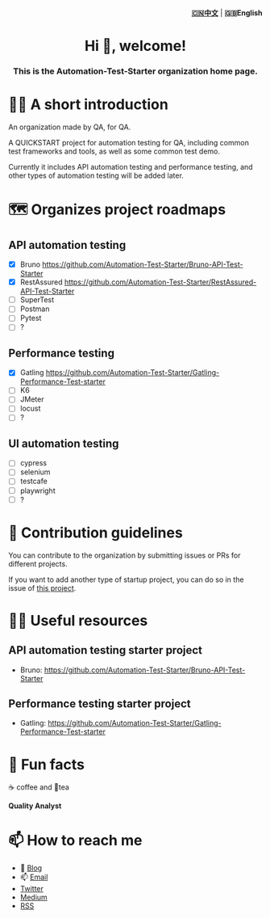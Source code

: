 <div align="right"><strong><a href=“./profile/README.md">🇨🇳中文</a></strong>  | <strong>🇬🇧English</strong></div>

<h1 align="center">Hi 👋, welcome!</h1>
<h3 align="center">This is the Automation-Test-Starter organization home page.</h3>

# 🙋‍♀️ A short introduction

An organization made by QA, for QA.

A QUICKSTART project for automation testing for QA, including common test frameworks and tools, as well as some common test demo.

Currently it includes API automation testing and performance testing, and other types of automation testing will be added later.

# 🗺️ Organizes project roadmaps

## API automation testing

- [x] Bruno <https://github.com/Automation-Test-Starter/Bruno-API-Test-Starter>
- [x] RestAssured <https://github.com/Automation-Test-Starter/RestAssured-API-Test-Starter>
- [ ] SuperTest
- [ ] Postman
- [ ] Pytest
- [ ] ?

## Performance testing

- [x] Gatling <https://github.com/Automation-Test-Starter/Gatling-Performance-Test-starter>
- [ ] K6
- [ ] JMeter
- [ ] locust
- [ ] ?

## UI automation testing

- [ ] cypress
- [ ] selenium
- [ ] testcafe
- [ ] playwright
- [ ] ?

# 🌈 Contribution guidelines

You can contribute to the organization by submitting issues or PRs for different projects.

If you want to add another type of startup project, you can do so in the issue of [this project](https://github.com/Automation-Test-Starter/.github).

# 👩‍💻 Useful resources

## API automation testing starter project

- Bruno: https://github.com/Automation-Test-Starter/Bruno-API-Test-Starter

## Performance testing starter project

- Gatling: https://github.com/Automation-Test-Starter/Gatling-Performance-Test-starter

# 🍿 Fun facts

☕️ coffee and 🍵tea

**Quality Analyst**

# 📫 How to reach me

- 📝 [Blog](https://naodeng.tech)
- 📫 [Email](mailto:<dengnao@gmail.com>)
- [Twitter](https://twitter.com/naodeng0_0)
- [Medium](https://naodeng.medium.com)
- [RSS](https://naodeng.tech/index.xml)
